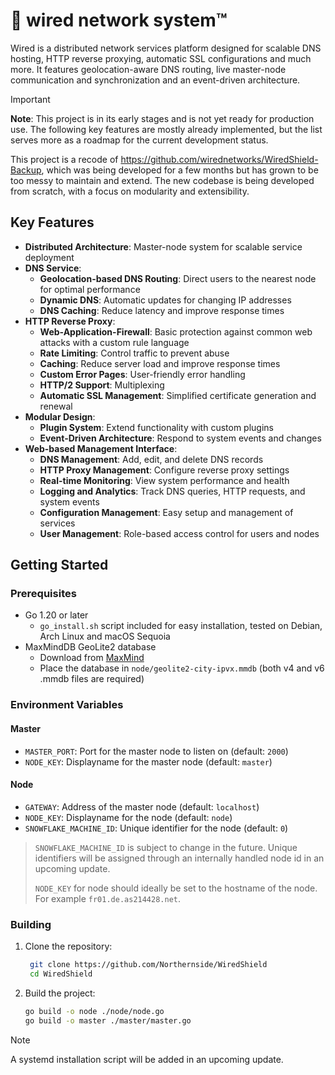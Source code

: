# 📡 wired network system™

<!-- ![Wired Banner](data:image/png;base64,...) -->

Wired is a distributed network services platform designed for scalable DNS hosting, HTTP reverse proxying, automatic SSL configurations and much more. It features geolocation-aware DNS routing, live master-node communication and synchronization and an event-driven architecture.

> [!IMPORTANT]
> **Note**: This project is in its early stages and is not yet ready for production use. The following key features are mostly already implemented, but the list serves more as a roadmap for the current development status.
>
> This project is a recode of https://github.com/wirednetworks/WiredShield-Backup, which was being developed for a few months but has grown to be too messy to maintain and extend. The new codebase is being developed from scratch, with a focus on modularity and extensibility.

## Key Features

- **Distributed Architecture**: Master-node system for scalable service deployment
- **DNS Service**:
    - **Geolocation-based DNS Routing**: Direct users to the nearest node for optimal performance
    - **Dynamic DNS**: Automatic updates for changing IP addresses
    - **DNS Caching**: Reduce latency and improve response times
- **HTTP Reverse Proxy**:
    - **Web-Application-Firewall**: Basic protection against common web attacks with a custom rule language
    - **Rate Limiting**: Control traffic to prevent abuse
    - **Caching**: Reduce server load and improve response times
    - **Custom Error Pages**: User-friendly error handling
    - **HTTP/2 Support**: Multiplexing
    - **Automatic SSL Management**: Simplified certificate generation and renewal
- **Modular Design**:
    - **Plugin System**: Extend functionality with custom plugins
    - **Event-Driven Architecture**: Respond to system events and changes
- **Web-based Management Interface**:
    - **DNS Management**: Add, edit, and delete DNS records
    - **HTTP Proxy Management**: Configure reverse proxy settings
    - **Real-time Monitoring**: View system performance and health
    - **Logging and Analytics**: Track DNS queries, HTTP requests, and system events
    - **Configuration Management**: Easy setup and management of services
    - **User Management**: Role-based access control for users and nodes

## Getting Started

### Prerequisites
- Go 1.20 or later
    - `go_install.sh` script included for easy installation, tested on Debian, Arch Linux and macOS Sequoia
- MaxMindDB GeoLite2 database
    - Download from [MaxMind](https://dev.maxmind.com/geoip/geoip2/geolite2/)
    - Place the database in `node/geolite2-city-ipvx.mmdb` (both v4 and v6 .mmdb files are required)

### Environment Variables
#### Master
- `MASTER_PORT`: Port for the master node to listen on (default: `2000`)
- `NODE_KEY`: Displayname for the master node (default: `master`)

#### Node
- `GATEWAY`: Address of the master node (default: `localhost`)
- `NODE_KEY`: Displayname for the node (default: `node`)
- `SNOWFLAKE_MACHINE_ID`: Unique identifier for the node (default: `0`)

> `SNOWFLAKE_MACHINE_ID` is subject to change in the future. Unique identifiers will be assigned through an internally handled node id in an upcoming update.
> 
> `NODE_KEY` for node should ideally be set to the hostname of the node. For example `fr01.de.as214428.net`.

### Building
1. Clone the repository:
   ```bash
    git clone https://github.com/Northernside/WiredShield
    cd WiredShield
    ```
2. Build the project:
    ```bash
    go build -o node ./node/node.go
    go build -o master ./master/master.go
    ```

> [!NOTE]
> A systemd installation script will be added in an upcoming update.
